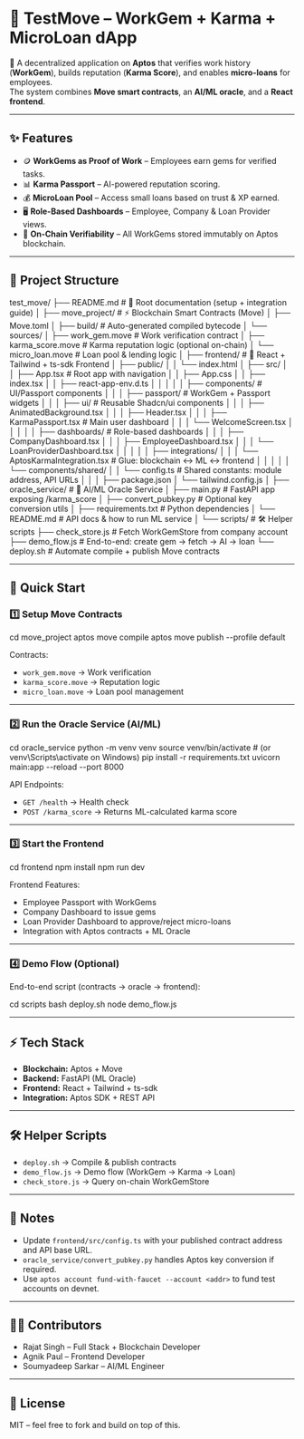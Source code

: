 # 🌟 TestMove – WorkGem + Karma + MicroLoan dApp

🚀 A decentralized application on **Aptos** that verifies work history (**WorkGem**), builds reputation (**Karma Score**), and enables **micro-loans** for employees.  
The system combines **Move smart contracts**, an **AI/ML oracle**, and a **React frontend**.

---

## ✨ Features

- 🪙 **WorkGems as Proof of Work** – Employees earn gems for verified tasks.  
- 📊 **Karma Passport** – AI-powered reputation scoring.  
- 💰 **MicroLoan Pool** – Access small loans based on trust & XP earned.  
- 🖥 **Role-Based Dashboards** – Employee, Company & Loan Provider views.  
- 🔗 **On-Chain Verifiability** – All WorkGems stored immutably on Aptos blockchain.

---

## 📂 Project Structure

test_move/
├── README.md                # 📖 Root documentation (setup + integration guide)
│
├── move_project/            # ⚡ Blockchain Smart Contracts (Move)
│   ├── Move.toml
│   ├── build/               # Auto-generated compiled bytecode
│   └── sources/
│       ├── work_gem.move           # Work verification contract
│       ├── karma_score.move        # Karma reputation logic (optional on-chain)
│       └── micro_loan.move         # Loan pool & lending logic
│
├── frontend/                # 🎨 React + Tailwind + ts-sdk Frontend
│   ├── public/
│   │   └── index.html
│   ├── src/
│   │   ├── App.tsx               # Root app with navigation
│   │   ├── App.css
│   │   ├── index.tsx
│   │   ├── react-app-env.d.ts
│   │   │
│   │   ├── components/           # UI/Passport components
│   │   │   ├── passport/            # WorkGem + Passport widgets
│   │   │   ├── ui/                  # Reusable Shadcn/ui components
│   │   │   ├── AnimatedBackground.tsx
│   │   │   ├── Header.tsx
│   │   │   ├── KarmaPassport.tsx    # Main user dashboard
│   │   │   └── WelcomeScreen.tsx
│   │   │
│   │   ├── dashboards/           # Role-based dashboards
│   │   │   ├── CompanyDashboard.tsx
│   │   │   ├── EmployeeDashboard.tsx
│   │   │   └── LoanProviderDashboard.tsx
│   │   │
│   │   ├── integrations/
│   │   │   └── AptosKarmaIntegration.tsx  # Glue: blockchain <-> ML <-> frontend
│   │   │
│   │   └── components/shared/
│   │       └── config.ts          # Shared constants: module address, API URLs
│   │
│   ├── package.json
│   └── tailwind.config.js
│
├── oracle_service/          # 🤖 AI/ML Oracle Service
│   ├── main.py              # FastAPI app exposing /karma_score
│   ├── convert_pubkey.py    # Optional key conversion utils
│   ├── requirements.txt     # Python dependencies
│   └── README.md            # API docs & how to run ML service
│
└── scripts/                 # 🛠 Helper scripts
    ├── check_store.js       # Fetch WorkGemStore from company account
    ├── demo_flow.js         # End-to-end: create gem → fetch → AI → loan
    └── deploy.sh            # Automate compile + publish Move contracts

---

## 🚀 Quick Start

### 1️⃣ Setup Move Contracts
cd move_project
aptos move compile
aptos move publish --profile default


Contracts:  
- `work_gem.move` → Work verification  
- `karma_score.move` → Reputation logic  
- `micro_loan.move` → Loan pool management  

---

### 2️⃣ Run the Oracle Service (AI/ML)

cd oracle_service
python -m venv venv
source venv/bin/activate # (or venv\Scripts\activate on Windows)
pip install -r requirements.txt
uvicorn main:app --reload --port 8000


API Endpoints:  
- `GET /health` → Health check  
- `POST /karma_score` → Returns ML-calculated karma score  

---

### 3️⃣ Start the Frontend

cd frontend
npm install
npm run dev


Frontend Features:  
- Employee Passport with WorkGems  
- Company Dashboard to issue gems  
- Loan Provider Dashboard to approve/reject micro-loans  
- Integration with Aptos contracts + ML Oracle  

---

### 4️⃣ Demo Flow (Optional)

End-to-end script (contracts → oracle → frontend):

cd scripts
bash deploy.sh
node demo_flow.js



---

## ⚡ Tech Stack

- **Blockchain:** Aptos + Move  
- **Backend:** FastAPI (ML Oracle)  
- **Frontend:** React + Tailwind + ts-sdk  
- **Integration:** Aptos SDK + REST API  

---

## 🛠 Helper Scripts

- `deploy.sh` → Compile & publish contracts  
- `demo_flow.js` → Demo flow (WorkGem → Karma → Loan)  
- `check_store.js` → Query on-chain WorkGemStore  

---

## 📌 Notes

- Update `frontend/src/config.ts` with your published contract address and API base URL.  
- `oracle_service/convert_pubkey.py` handles Aptos key conversion if required.  
- Use `aptos account fund-with-faucet --account <addr>` to fund test accounts on devnet.  

---

## 👨‍💻 Contributors

- Rajat Singh – Full Stack + Blockchain Developer  
- Agnik Paul – Frontend Developer  
- Soumyadeep Sarkar – AI/ML Engineer  

---

## 📜 License

MIT – feel free to fork and build on top of this.


